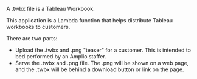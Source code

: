 A .twbx file is a Tableau Workbook.

This application is a Lambda function that helps distribute Tableau workbooks
to customers. 

There are two parts:
* Upload the .twbx and .png "teaser" for a customer. This is intended to bed performed by an Amplio staffer.
* Serve the .twbx and .png file. The .png will be shown on a web page, and the .twbx will be behind a download button or link on the page.

   